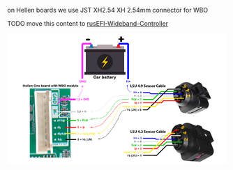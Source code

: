 on Hellen boards we use JST XH2.54 XH 2.54mm connector for WBO

TODO move this content to [rusEFI-Wideband-Controller](rusEFI-Wideband-Controller)

![x](Hardware/Hellen/hellen72-wbo.jpg)